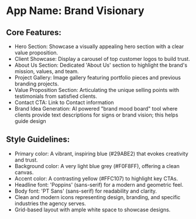 # **App Name**: Brand Visionary

## Core Features:

- Hero Section: Showcase a visually appealing hero section with a clear value proposition.
- Client Showcase: Display a carousel of top customer logos to build trust.
- About Us Section: Dedicated 'About Us' section to highlight the brand's mission, values, and team.
- Project Gallery: Image gallery featuring portfolio pieces and previous branding projects.
- Value Proposition Section: Articulating the unique selling points with testimonials from satisfied clients.
- Contact CTA: Link to Contact information
- Brand Idea Generation: AI powered "brand mood board" tool where clients provide text descriptions for signs or brand vision; this helps guide design

## Style Guidelines:

- Primary color: A vibrant, inspiring blue (#29ABE2) that evokes creativity and trust.
- Background color: A very light blue grey (#F0F8FF), offering a clean canvas.
- Accent color: A contrasting yellow (#FFC107) to highlight key CTAs.
- Headline font: 'Poppins' (sans-serif) for a modern and geometric feel.
- Body font: 'PT Sans' (sans-serif) for readability and clarity.
- Clean and modern icons representing design, branding, and specific industries the agency serves.
- Grid-based layout with ample white space to showcase designs.